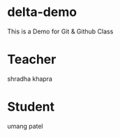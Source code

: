 # delta-demo
This is a Demo for Git &amp; Github Class

# Teacher
shradha khapra

# Student
umang patel